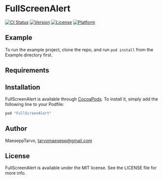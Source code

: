 # FullScreenAlert

[![CI Status](http://img.shields.io/travis/MaeseppTarvo/FullScreenAlert.svg?style=flat)](https://travis-ci.org/MaeseppTarvo/FullScreenAlert)
[![Version](https://img.shields.io/cocoapods/v/FullScreenAlert.svg?style=flat)](http://cocoapods.org/pods/FullScreenAlert)
[![License](https://img.shields.io/cocoapods/l/FullScreenAlert.svg?style=flat)](http://cocoapods.org/pods/FullScreenAlert)
[![Platform](https://img.shields.io/cocoapods/p/FullScreenAlert.svg?style=flat)](http://cocoapods.org/pods/FullScreenAlert)

## Example

To run the example project, clone the repo, and run `pod install` from the Example directory first.

## Requirements

## Installation

FullScreenAlert is available through [CocoaPods](http://cocoapods.org). To install
it, simply add the following line to your Podfile:

```ruby
pod "FullScreenAlert"
```

## Author

MaeseppTarvo, tarvomaesepp@gmail.com

## License

FullScreenAlert is available under the MIT license. See the LICENSE file for more info.
